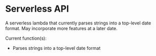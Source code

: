 # Serverless API
A serverless lambda that currently parses strings into a top-level date format. May incorporate more features at a later date.

Current function(s):
- Parses strings into a top-level date format
